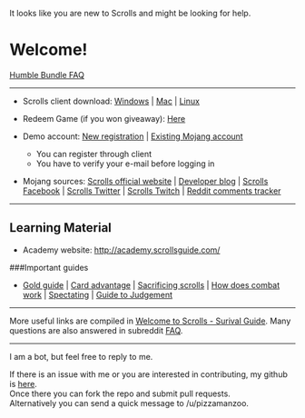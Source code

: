 It looks like you are new to Scrolls and might be looking for help. 

# Welcome! 

[Humble Bundle FAQ](http://www.reddit.com/r/Scrolls/comments/2t6tg9/humble_bundle_faq/)

****
* Scrolls client download: [Windows](http://download.scrolls.com/new-installer/win/Scrolls-Installer.msi) | [Mac](http://download.scrolls.com/new-installer/mac/Scrolls.dmg) | [Linux](http://download.scrolls.com/client/linux.tar.gz)
* Redeem Game (if you won giveaway): [Here](https://account.mojang.com/redeem)
* Demo account: [New registration](https://account.mojang.com/register?agent=scrolls) | [Existing Mojang account](https://account.mojang.com/demo/scrolls)
    * You can register through client
    * You have to verify your e-mail before logging in

* Mojang sources: [Scrolls official website](http://www.scrolls.com/) | [Developer blog](http://scrollsdev.tumblr.com/) | [Scrolls Facebook](https://www.facebook.com/mojangscrolls) | [Scrolls Twitter](https://twitter.com/scrollsgame) | [Scrolls Twitch](http://twitch.tv/mojangscrolls) | [Reddit comments tracker](http://www.reddit.com/r/Scrolls/wiki/stalker)

****

## Learning Material

* Academy website: http://academy.scrollsguide.com/

###Important guides

* [Gold guide](http://academy.scrollsguide.com/guide/gold-guide-for-beginners) | [Card advantage](http://academy.scrollsguide.com/guide/card-advantage) | [Sacrificing scrolls](http://academy.scrollsguide.com/guide/sacrificing-scrolls-with-sysp) | [How does combat work](http://academy.scrollsguide.com/guide/order-of-operations-after-clicking-the-hourglass) | [Spectating](http://academy.scrollsguide.com/guide/spectating-games) | [Guide to Judgement](http://justingroot.weebly.com/judgement-guide.html)

****

More useful links are compiled in [Welcome to Scrolls - Surival Guide](http://www.reddit.com/r/Scrolls/comments/2og2ra/welcome_to_scrolls_survival_guide/). Many questions are also answered in subreddit [FAQ](http://www.reddit.com/r/Scrolls/wiki/index).

****

I am a bot, but feel free to reply to me. 

If there is an issue with me or you are interested in contributing,
my github is [here](https://github.com/fahlmant/reddit-bot/tree/master/scrolls).<br>
Once there you can fork the repo and submit pull requests.<br>
Alternatively you can send a quick message to /u/pizzamanzoo.

